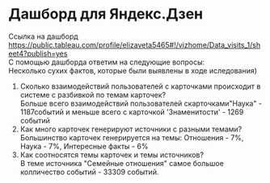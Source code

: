 # Дашборд для Яндекс.Дзен
Ссылка на дашборд https://public.tableau.com/profile/elizaveta5465#!/vizhome/Data_visits_1/sheet4?publish=yes  
С помощью дашборда ответим на следующие вопросы:  
Несколько сухих фактов, которые были выявлены в ходе иследования)    
1) Сколько взаимодействий пользователей с карточками происходит в системе с разбивкой по темам карточек?  
Больше всего взаимодействий пользователей скарточками"Наука" - 1187событий и меньше всего с карточкой 'Знаменитости' - 1269 событий
2) Как много карточек генерируют источники с разными темами?  
Большинство карточек генерируется на темы: Отношения - 7%, Наука - 7%, Интересные факты - 6%
3) Как соотносятся темы карточек и темы источников?  
В теме источника "Семейные отношения" самое большое колличество событий - 33309 событий.
